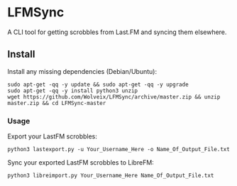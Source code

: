 # LFMSync
A CLI tool for getting scrobbles from Last.FM and syncing them elsewhere.

## Install
Install any missing dependencies (Debian/Ubuntu):
``` shell
sudo apt-get -qq -y update && sudo apt-get -qq -y upgrade
sudo apt-get -qq -y install python3 unzip
wget https://github.com/Wolveix/LFMSync/archive/master.zip && unzip master.zip && cd LFMSync-master
```

### Usage
Export your LastFM scrobbles:
``` shell
python3 lastexport.py -u Your_Username_Here -o Name_Of_Output_File.txt
```

Sync your exported LastFM scrobbles to LibreFM:
``` shell
python3 libreimport.py Your_Username_Here Name_Of_Output_File.txt
```

